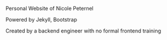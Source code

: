 Personal Website of Nicole Peternel

Powered by Jekyll, Bootstrap

Created by a backend engineer with no formal frontend training